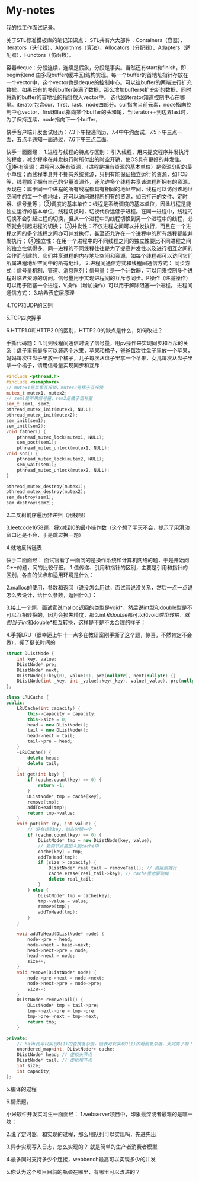 # My-notes
我的找工作面试记录。

关于STL标准模板库的笔记知识点：
STL共有六大部件：Containers（容器）、Iterators（迭代器）、Algorithms（算法）、Allocators（分配器）、Adapters（适配器）、Functors（仿函数）。

容器deque：分段连续，连续是假象，分段是事实。当然还有start和finish，即begin和end
由多段buffer(缓冲区)结构实现。每一个buffer的首地址指针存放在一个vector中，这个vector也是deque的控制中心。可以往buffer的两端进行扩充数据。如果已有的多段buffer装满了数据，那么增加buffer来扩充新的数据，同时将新的buffer的首地址的指针放入vector中。
迭代器iterator知道控制中心在哪里。iterator包含cur、first、last、node四部分。cur指向当前元素，node指向控制中心vector，first和last指向某个buffer的头和尾，当iterator++到边界last时，为了保持连续，node指向下一个buffer，

快手客户端开发面试经历：7.3下午投递简历，7.4中午约面试，7.5下午三点一面，五点半通知一面通过，7.6下午三点二面。

快手一面面经：
1.进程与线程的特点与区别：
引入线程，用来提交程序并发执行的程度，减少程序在并发执行时所付出的时空开销，使OS具有更好的并发性。
①拥有资源：进程可以拥有资源，（进程是拥有资源的基本单位）是资源分配的最小单位；而线程本身并不拥有系统资源，只拥有能保证独立运行的资源，如TCB等，线程除了拥有自己的少量资源外，还允许多个线程共享该进程所拥有的资源，表现在：属于同一个进程的所有线程都具有相同的地址空间，线程可以访问该地址空间中的每一个虚地址，还可以访问进程所拥有的资源，如已打开的文件、定时器、信号量等；
②调度的基本单位：线程是系统调度的基本单位，因此线程是能独立运行的基本单位，线程切换时，切换代价远低于进程。在同一进程中，线程的切换不会引起进程的切换，但从一个进程中的线程切换到另一个进程中的线程，必然就会引起进程的切换；
③并发性：不仅进程之间可以并发执行，而且在一个进程之间的多个线程之间亦可并发执行，甚至还允许在一个进程中的所有线程都能并发执行；
④独立性：在用一个进程中的不同线程之间的独立性要比不同进程之间的独立性低得多。同一进程的不同线程往往是为了提高并发性以及进行相互之间的合作而创建的，它们共享进程的内存地址空间和资源，如每个线程都可以访问它们所属进程地址空间中的所有地址。
2.进程间通信方式和线程间通信方式：
同步方式：信号量机制、管道、消息队列；信号量：是一个计数器，可以用来控制多个进程对临界资源的访问。信号量用于实现进程间的互斥与同步。P操作（递减操作）可以用于阻塞一个进程，V操作（增加操作）可以用于解除阻塞一个进程。
进程间通信方式：
3.哈希表底层原理

4.TCP和UDP的区别

5.TCP四次挥手

6.HTTP1.0和HTTP2.0的区别，HTTP2.0的缺点是什么，如何改进？

手撕代码题：
1.问到线程间通信时说了信号量，用pv操作来实现同步和互斥的关系：盘子里有最多可以装两个水果，苹果和橘子，爸爸每次往盘子里放一个苹果，妈妈每次往盘子里放一个橘子，儿子每次从盘子里拿一个苹果，女儿每次从盘子里拿一个橘子，请用信号量实现同步和互斥：
```C++
#include <pthread.h>
#include <semaphore>
// mutex1是苹果互斥锁，mutex2是橘子互斥锁
mutex_t mutex1, mutex2;
// sem1是苹果信号量，sem2是橘子信号量
sem_t sem1, sem2;
pthread_mutex_init(mutex1, NULL);
pthread_mutex_init(mutex2);
sem_init(sem1);
sem_init(sem2);
void father() {
    pthread_mutex_lock(mutex1, NULL);
    sem_post(sem1);
    pthread_mutex_unlock(mutex1, NULL);
void son() {
    pthread_mutex_lock(mutex2, NULL);
    sem_wait(sem1);
    pthread_mutex_unlock(mutex2, NULL);
}

pthread_mutex_destroy(mutex1);
pthread_mutex_destroy(mutex2);
sem_destroy(sem1);
sem_destroy(sem2);
```

2.二叉树前序遍历非递归（用栈呗）

3.leetcode1658题，将x减到0的最小操作数（这个想了半天不会，提示了用滑动窗口还是不会，于是跳过换一题）

4.就地反转链表



快手二面面经：
面试官看了一面问的是操作系统和计算机网络的题，于是开始问C++的题，问的比较仔细。
1.值传递、引用和指针的区别，主要是引用和指针的区别，各自的优点和适用环境是什么：

2.malloc的使用，参数和返回（说没怎么用过，面试官说没关系，然后一点一点说怎么去设计，给什么参数，返回什么）：

3.接上一个题，面试官说malloc返回的类型是void*，然后说int型和double型是不可以互相转换的，因为会损失精度，那么int*和double*都可以和void*类型转换，就相当于int*和double*相互转换，这样是不是不太合理的样子：

4.手撕LRU（很幸运上午十一点多在教研室刚手撕了这个题，惊喜，不然肯定不会做），撕了挺长时间的
```C++
struct DListNode {
    int key, value;
    DListNode* pre;
    DListNode* next;
    DListNode():key(0), value(0), pre(nullptr), next(nullptr) {}
    DListNode(int _key, int _value):key(_key), value(_value), pre(nullptr), next(nullptr) {}
};

class LRUCache {
public:
    LRUCache(int capacity) {
        this->capacity = capacity;
        this->size = 0;
        head = new DListNode();
        tail = new DListNode();
        head->next = tail;
        tail->pre = head;
    }
    ~LRUCache() {
        delete head;
        delete tail;
    }
    int get(int key) {
        if (cache.count(key) == 0) {
            return -1;
        }
        DListNode* tmp = cache[key];
        remove(tmp);
        addToHead(tmp);
        return tmp->value;
    }
    void put(int key, int value) {
        // 没有找到key，动态分配一个
        if (cache.count(key) == 0) {
            DListNode* tmp = new DListNode(key, value);
            // 新的节点要加入到cache中
            cache[key] = tmp;
            addToHead(tmp);
            if (size > capacity) {
                DListNode* real_tail = removeTail(); // 直接删就行
                cache.erase(real_tail->key); // cache里也要删掉
                delete real_tail;
            }
        } else {
            DListNode* tmp = cache[key];
            tmp->value = value;
            remove(tmp);
            addToHead(tmp);
        }
    }

    void addToHead(DListNode* node) {
        node->pre = head;
        node->next = head->next;
        head->next->pre = node;
        head->next = node;
        size++;
    }
    void remove(DListNode* node) {
        node->pre->next = node->next;
        node->next->pre = node->pre;
        size--;
    }
    DListNode* removeTail() {
        DListNode* tmp = tail->pre;
        tmp->next->pre = tmp->pre;
        tmp->pre->next = tmp->next;
        return tmp;
    }

private:
    // hash表可以实现O(1)的查找复杂度，链表可以实现O(1)的增删复杂度，太完美了啊！
    unordered_map<int, DListNode*> cache;
    DListNode* head; // 虚拟头节点
    DListNode* tail; // 虚拟尾节点
    int size;
    int capacity;
};

```


5.编译的过程

6.情景题，






小米软件开发实习生一面面经：
1.webserver项目中，印象最深或者最难的是哪一块：

2.说了定时器，和实现的过程，那么用队列可以实现吗，先进先出

3.异步实现写入日志，怎么实现的？
就是简单的生产者消费者模型

4.最多同时支持多少个连接，webbench最高可以实现多少的并发

5.你认为这个项目目前的瓶颈在哪里，有哪里可以改进的？
